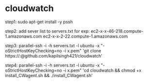 # cloudwatch

step1:
sudo apt-get install -y pssh

step2:
add sever list to servers.txt
for exp:
ec2-x-x-46-218.compute-1.amazonaws.com
ec2-x-x-2-22.compute-1.amazonaws.com


step3:
parallel-ssh -i  -h servers.txt -l ubuntu -x "-oStrictHostKeyChecking=no  -i x.pem" 'git clone https://<usrname>:<pswd>@github.com/kapilsingh421/cloudwatch'

step4:
parallel-ssh -i  -h servers.txt -l ubuntu -x "-oStrictHostKeyChecking=no  -i x.pem" 'cd cloudwatch && chmod +x install_CWagent.sh && ./install_CWagent.sh'
